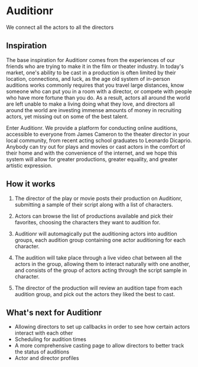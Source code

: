 # Auditionr
We connect all the actors to all the directors

## Inspiration
The base inspiration for Auditionr comes from the experiences of our friends who are trying to make it in the film or theater industry. In today's market, one's ability to be cast in a production is often limited by their location, connections, and luck, as the age old system of in-person auditions works commonly requires that you travel large distances, know someone who can put you in a room with a director, or compete with people who have more fortune than you do. As a result, actors all around the world are left unable to make a living doing what they love, and directors all around the world are investing immense amounts of money in recruiting actors, yet missing out on some of the best talent.  

Enter Auditionr. We provide a platform for conducting online auditions, accessible to everyone from James Cameron to the theater director in your local community, from recent acting school graduates to Leonardo Dicaprio. Anybody can try out for plays and movies or cast actors in the comfort of their home and with the convenience of the internet, and we hope this system will allow for greater productions, greater equality, and greater artistic expression.  

## How it works

1. The director of the play or movie posts their production on Auditionr, submitting a sample of their script along with a list of characters.

2. Actors can browse the list of productions available and pick their favorites, choosing the characters they want to audition for.

3. Auditionr will automagically put the auditioning actors into audition groups, each audition group containing one actor auditioning for each character.

4. The audition will take place through a live video chat between all the actors in the group, allowing them to interact naturally with one another, and consists of the group of actors acting through the script sample in character.

5. The director of the production will review an audition tape from each audition group, and pick out the actors they liked the best to cast.

## What's next for Auditionr

- Allowing directors to set up callbacks in order to see how certain actors interact with each other
- Scheduling for audition times
- A more comprehensive casting page to allow directors to better track the status of auditions
- Actor and director profiles

